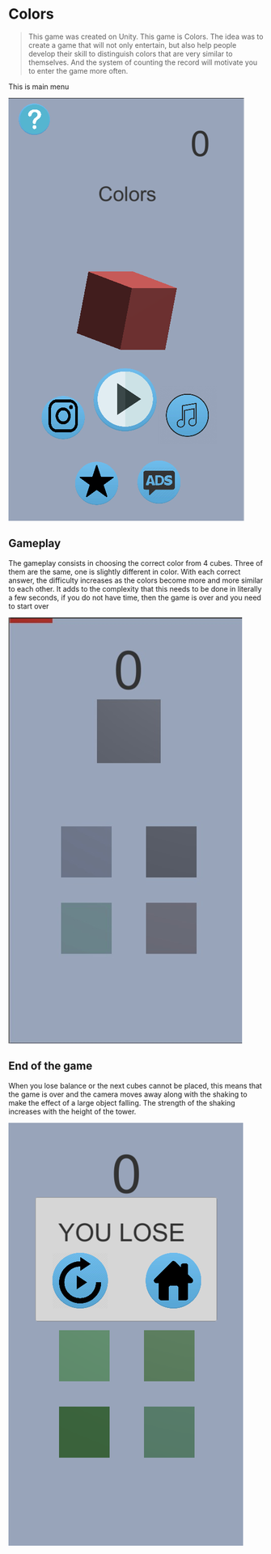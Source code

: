 # Colors
> This game was created on Unity. This game is Colors. The idea was to create a game that will not only entertain, but also help people develop their skill to distinguish colors that are very similar to themselves. And the system of counting the record will motivate you to enter the game more often.

This is main menu

![alt text](screenshots/game1.png)

## Gameplay


The gameplay consists in choosing the correct color from 4 cubes. Three of them are the same, one is slightly different in color. With each correct answer, the difficulty increases as the colors become more and more similar to each other. It adds to the complexity that this needs to be done in literally a few seconds, if you do not have time, then the game is over and you need to start over

![](screenshots/game2.jpeg)

## End of the game

When you lose balance or the next cubes cannot be placed, this means that the game is over and the camera moves away along with the shaking to make the effect of a large object falling. The strength of the shaking increases with the height of the tower.

![](screenshots/game3.1.png)


